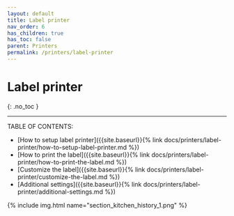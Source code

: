 ```yaml
---
layout: default
title: Label printer
nav_order: 6
has_children: true
has_toc: false
parent: Printers
permalink: /printers/label-printer
---
```


# Label printer
{: .no_toc }

---

TABLE OF CONTENTS:
- [How to setup label printer]({{site.baseurl}}{% link docs/printers/label-printer/how-to-setup-label-printer.md %})
- [How to print the label]({{site.baseurl}}{% link docs/printers/label-printer/how-to-print-the-label.md %})
- [Customize the label]({{site.baseurl}}{% link docs/printers/label-printer/customize-the-label.md %})
- [Additional settings]({{site.baseurl}}{% link docs/printers/label-printer/additional-settings.md %})

{% include img.html name="section_kitchen_history_1.png" %}